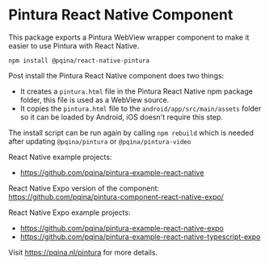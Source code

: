 # Pintura React Native Component

This package exports a Pintura WebView wrapper component to make it easier to use Pintura with React Native.

```
npm install @pqina/react-native-pintura
```

Post install the Pintura React Native component does two things:

-   It creates a `pintura.html` file in the Pintura React Native npm package folder, this file is used as a WebView source.
-   It copies the `pintura.html` file to the `android/app/src/main/assets` folder so it can be loaded by Android, iOS doesn't require this step.

The install script can be run again by calling `npm rebuild` which is needed after updating `@pqina/pintura` or `@pqina/pintura-video`

React Native example projects:
-   https://github.com/pqina/pintura-example-react-native

React Native Expo version of the component: https://github.com/pqina/pintura-component-react-native-expo/

React Native Expo example projects:
-   https://github.com/pqina/pintura-example-react-native-expo
-   https://github.com/pqina/pintura-example-react-native-typescript-expo

Visit https://pqina.nl/pintura for more details.
